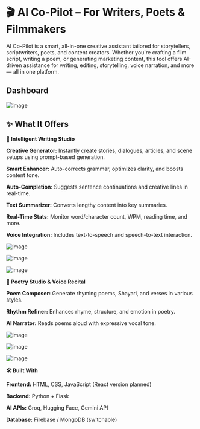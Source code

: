 # **🎬 AI Co-Pilot – For Writers, Poets & Filmmakers**
AI Co-Pilot is a smart, all-in-one creative assistant tailored for storytellers, scriptwriters, poets, and content creators. Whether you're crafting a film script, writing a poem, or generating marketing content, this tool offers AI-driven assistance for writing, editing, storytelling, voice narration, and more — all in one platform.

## Dashboard
![image](https://github.com/user-attachments/assets/220cfdd3-1f0f-46f7-864b-7509805c49a9)

## ✨ What It Offers

**🧠 Intelligent Writing Studio**



**Creative Generator:** Instantly create stories, dialogues, articles, and scene setups using prompt-based generation.

**Smart Enhancer:** Auto-corrects grammar, optimizes clarity, and boosts content tone.

**Auto-Completion:** Suggests sentence continuations and creative lines in real-time.

**Text Summarizer:** Converts lengthy content into key summaries.

**Real-Time Stats:** Monitor word/character count, WPM, reading time, and more.

**Voice Integration:** Includes text-to-speech and speech-to-text interaction.



![image](https://github.com/user-attachments/assets/ca3af3d0-e56f-4e4d-b0a0-bf580178c330)

![image](https://github.com/user-attachments/assets/55304cbd-0dc1-428a-b9e1-860a0c3ecf09)

![image](https://github.com/user-attachments/assets/8b6b0dae-740d-4bbd-8c65-175dff3cccdc)

**🎤 Poetry Studio & Voice Recital**

**Poem Composer:** Generate rhyming poems, Shayari, and verses in various styles.

**Rhythm Refiner:** Enhances rhyme, structure, and emotion in poetry.

**AI Narrator:** Reads poems aloud with expressive vocal tone.

![image](https://github.com/user-attachments/assets/c824855a-254b-4bcd-8608-04e6dff67771)

![image](https://github.com/user-attachments/assets/3dcdd007-1257-4e33-b6ab-23bfcae01096)

![image](https://github.com/user-attachments/assets/ac0afeb7-135f-45b0-935e-3fa257ca95e8)

**🛠️ Built With**

**Frontend:** HTML, CSS, JavaScript (React version planned)

**Backend:** Python + Flask

**AI APIs:** Groq, Hugging Face, Gemini API

**Database:** Firebase / MongoDB (switchable)



